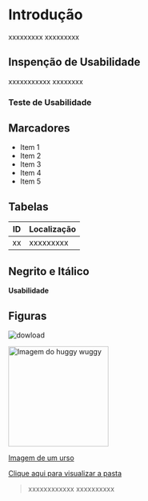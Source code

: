 # Introdução
xxxxxxxxx
xxxxxxxxx

## Inspenção de Usabilidade
xxxxxxxxxxx
xxxxxxxx

### Teste de Usabilidade
## Marcadores
- Item 1
- Item 2
- Item 3
- Item 4
- Item 5

## Tabelas 
|ID|Localização|
|--|-----------|
|xx|xxxxxxxxx|

## Negrito e Itálico
**Usabilidade**

## Figuras 
![dowload](https://thvnext.bing.com/th/id/OIP.CqNSR87yDVf8I03YT2ijmQHaEo?w=260&h=180&c=7&r=0&o=7&cb=ucfimgc2&pid=1.7&rm=3)

<img src= "https://thvnext.bing.com/th/id/OIP.CqNSR87yDVf8I03YT2ijmQHaEo?w=260&h=180&c=7&r=0&o=7&cb=ucfimgc2&pid=1.7&rm=3" alt= "Imagem do huggy wuggy" height="200">

[Imagem de um urso](https://thvnext.bing.com/th/id/OIP.CqNSR87yDVf8I03YT2ijmQHaEo?w=260&h=180&c=7&r=0&o=7&cb=ucfimgc2&pid=1.7&rm=3)


[Clique aqui para visualizar a pasta](https://thvnext.bing.com/th/id/OIP.CqNSR87yDVf8I03YT2ijmQHaEo?w=260&h=180&c=7&r=0&o=7&cb=ucfimgc2&pid=1.7&rm=3)

> xxxxxxxxxxxx
> xxxxxxxxxx
